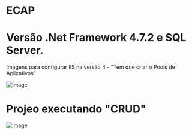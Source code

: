 
# ECAP

# Versão .Net Framework 4.7.2 e SQL Server. 
Imagens para configurar IIS na versão  4 - "Tem que criar o Pools de Aplicativos"

![image](https://user-images.githubusercontent.com/45047484/179993423-011265ff-1c62-40a9-8d30-085ceca4015c.png)


# Projeo executando  "CRUD"
![image](https://user-images.githubusercontent.com/45047484/179987859-2ee11370-7324-4e89-924a-c2c7e806d850.png)

